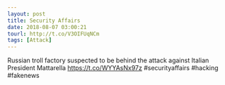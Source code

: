 ```yaml
---
layout: post
title: Security Affairs
date: 2018-08-07 03:00:21
tourl: http://t.co/V3OIFUqNCm
tags: [Attack]
---
```

Russian troll factory suspected to be behind the attack against Italian President Mattarella
https://t.co/WYYAsNx97z
#securityaffairs #hacking #fakenews